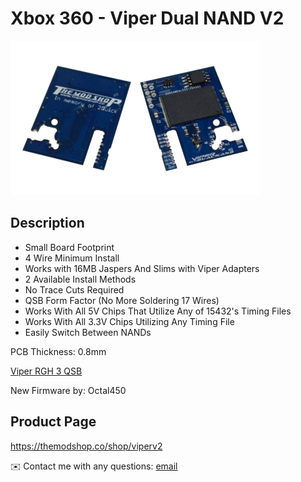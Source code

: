 # Xbox 360 - Viper Dual NAND V2

<img src="/Images/viper_v2.png">

## Description

- Small Board Footprint
- 4 Wire Minimum Install
- Works with 16MB Jaspers And Slims with Viper Adapters
- 2 Available Install Methods
- No Trace Cuts Required
- QSB Form Factor (No More Soldering 17 Wires)
- Works With All 5V Chips That Utilize Any of 15432's Timing Files
- Works With All 3.3V Chips Utilizing Any Timing File
- Easily Switch Between NANDs

PCB Thickness: 0.8mm

[Viper RGH 3 QSB](https://github.com/Element18592/360-Viper-V2-RGH-3-QSB)

New Firmware by: Octal450

## Product Page
https://themodshop.co/shop/viperv2

✉️ Contact me with any questions: [email](mailto:support@themodshop.co)<br />
